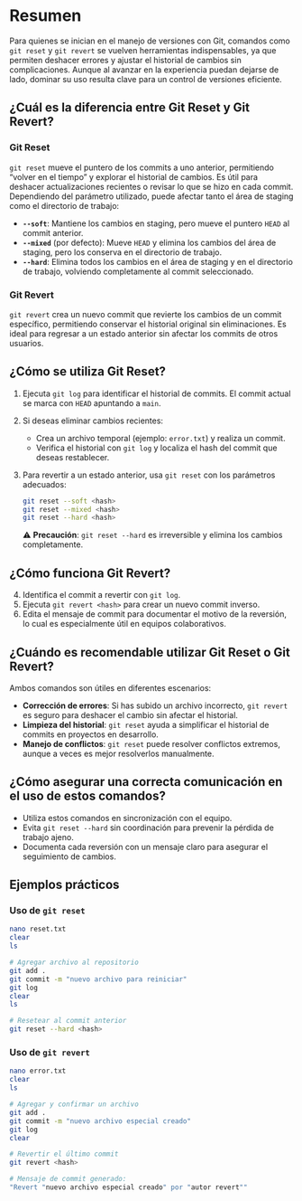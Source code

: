 # Resumen

Para quienes se inician en el manejo de versiones con Git, comandos como `git reset` y `git revert` se vuelven herramientas indispensables, ya que permiten deshacer errores y ajustar el historial de cambios sin complicaciones. Aunque al avanzar en la experiencia puedan dejarse de lado, dominar su uso resulta clave para un control de versiones eficiente.

## ¿Cuál es la diferencia entre Git Reset y Git Revert?

### Git Reset

`git reset` mueve el puntero de los commits a uno anterior, permitiendo “volver en el tiempo” y explorar el historial de cambios. Es útil para deshacer actualizaciones recientes o revisar lo que se hizo en cada commit. Dependiendo del parámetro utilizado, puede afectar tanto el área de staging como el directorio de trabajo:

- **`--soft`**: Mantiene los cambios en staging, pero mueve el puntero `HEAD` al commit anterior.
- **`--mixed`** (por defecto): Mueve `HEAD` y elimina los cambios del área de staging, pero los conserva en el directorio de trabajo.
- **`--hard`**: Elimina todos los cambios en el área de staging y en el directorio de trabajo, volviendo completamente al commit seleccionado.

### Git Revert

`git revert` crea un nuevo commit que revierte los cambios de un commit específico, permitiendo conservar el historial original sin eliminaciones. Es ideal para regresar a un estado anterior sin afectar los commits de otros usuarios.

## ¿Cómo se utiliza Git Reset?

1. Ejecuta `git log` para identificar el historial de commits. El commit actual se marca con `HEAD` apuntando a `main`.
2. Si deseas eliminar cambios recientes:
    - Crea un archivo temporal (ejemplo: `error.txt`) y realiza un commit.
    - Verifica el historial con `git log` y localiza el hash del commit que deseas restablecer.
3. Para revertir a un estado anterior, usa `git reset` con los parámetros adecuados:
    
    ```bash
    git reset --soft <hash>
    git reset --mixed <hash>
    git reset --hard <hash>
    ```
    
    ⚠️ **Precaución**: `git reset --hard` es irreversible y elimina los cambios completamente.

## ¿Cómo funciona Git Revert?

4. Identifica el commit a revertir con `git log`.
5. Ejecuta `git revert <hash>` para crear un nuevo commit inverso.
6. Edita el mensaje de commit para documentar el motivo de la reversión, lo cual es especialmente útil en equipos colaborativos.

## ¿Cuándo es recomendable utilizar Git Reset o Git Revert?

Ambos comandos son útiles en diferentes escenarios:

- **Corrección de errores**: Si has subido un archivo incorrecto, `git revert` es seguro para deshacer el cambio sin afectar el historial.
- **Limpieza del historial**: `git reset` ayuda a simplificar el historial de commits en proyectos en desarrollo.
- **Manejo de conflictos**: `git reset` puede resolver conflictos extremos, aunque a veces es mejor resolverlos manualmente.

## ¿Cómo asegurar una correcta comunicación en el uso de estos comandos?

- Utiliza estos comandos en sincronización con el equipo.
- Evita `git reset --hard` sin coordinación para prevenir la pérdida de trabajo ajeno.
- Documenta cada reversión con un mensaje claro para asegurar el seguimiento de cambios.

## Ejemplos prácticos

### Uso de `git reset`

```bash
nano reset.txt
clear
ls

# Agregar archivo al repositorio
git add .
git commit -m "nuevo archivo para reiniciar"
git log
clear
ls

# Resetear al commit anterior
git reset --hard <hash>
```

### Uso de `git revert`

```bash
nano error.txt
clear
ls

# Agregar y confirmar un archivo
git add .
git commit -m "nuevo archivo especial creado"
git log
clear

# Revertir el último commit
git revert <hash>

# Mensaje de commit generado:
"Revert "nuevo archivo especial creado" por "autor revert""
```

